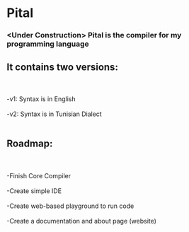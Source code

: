 # Pital
### &lt;Under Construction> Pital is the compiler for my programming language
## It contains two versions:
<br/><br/>-v1: Syntax is in English
<br/><br/>-v2: Syntax is in Tunisian Dialect
<br/><br/>
## Roadmap:
<br/><br/>-Finish Core Compiler
<br/><br/>-Create simple IDE
<br/><br/>-Create web-based playground to run code
<br/><br/>-Create a documentation and about page (website)
